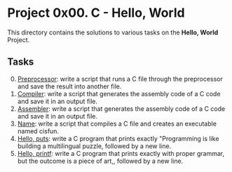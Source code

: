 # Project 0x00. C - Hello, World
This directory contains the solutions to various tasks on the **Hello, World** Project.
## Tasks
0. [Preprocessor](0-preprocessor): write a script that runs a C file through the preprocessor and save the result into another file. 
1. [Compiler](1-compiler): write a script that generates the assembly code of a C code and save it in an output file. 
2. [Assembler](2-assembler): write a script that generates the assembly code of a C code and save it in an output file.
3. [Name](3-name): write a script that compiles a C file and creates an executable named cisfun.
4. [Hello, puts](4-puts.c): write a C program that prints exactly "Programming is like building a multilingual puzzle, followed by a new line.
5. [Hello, printf](5-printf.c): write a C program that prints exactly with proper grammar, but the outcome is a piece of art,, followed by a new line.
